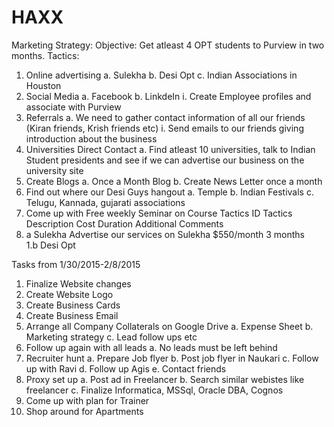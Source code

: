# HAXX

Marketing Strategy:
Objective: Get atleast 4 OPT students to Purview in two months.
Tactics:
1.	Online advertising
a.	Sulekha
b.	Desi Opt
c.	Indian Associations in Houston
2.	Social Media
a.	Facebook
b.	LinkdeIn
i.	Create Employee profiles and associate with Purview
3.	Referrals
a.	We need to gather contact information of all our friends (Kiran friends, Krish friends etc)
i.	Send emails to our friends giving introduction about the business
4.	Universities Direct Contact
a.	Find atleast 10 universities, talk to Indian Student presidents and see if we can advertise our business on the university site
5.	Create Blogs
a.	Once a Month Blog
b.	Create News Letter once a month
6.	Find out where our Desi Guys hangout 
a.	Temple
b.	Indian Festivals 
c.	Telugu, Kannada, gujarati associations
7.	Come up with Free weekly Seminar on Course 
Tactics ID	Tactics Description	Cost	Duration	Additional Comments
1.	a Sulekha	Advertise our services on Sulekha	$550/month	3 months	
1.b Desi Opt				

Tasks from 1/30/2015-2/8/2015
1.	Finalize Website changes
2.	Create Website Logo
3.	Create Business Cards
4.	Create Business Email
5.	Arrange all Company Collaterals on Google Drive
a.	Expense Sheet
b.	Marketing strategy
c.	Lead follow ups etc
6.	Follow up again with all leads
a.	No leads must be left behind
7.	Recruiter hunt
a.	Prepare Job flyer
b.	Post job flyer in Naukari
c.	Follow up with Ravi
d.	Follow up Agis
e.	Contact friends
8.	Proxy set up
a.	Post ad in Freelancer
b.	Search similar webistes like freelancer
c.	Finalize Informatica, MSSql, Oracle DBA, Cognos
9.	Come up with plan for Trainer
10.	Shop around for Apartments


